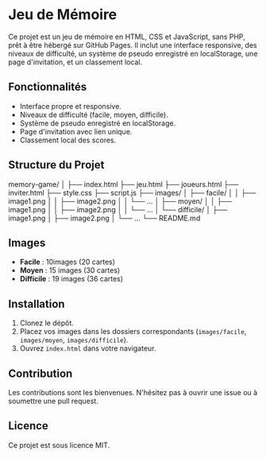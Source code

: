 # Jeu de Mémoire

Ce projet est un jeu de mémoire en HTML, CSS et JavaScript, sans PHP, prêt à être hébergé sur GitHub Pages. Il inclut une interface responsive, des niveaux de difficulté, un système de pseudo enregistré en localStorage, une page d'invitation, et un classement local.

## Fonctionnalités

- Interface propre et responsive.
- Niveaux de difficulté (facile, moyen, difficile).
- Système de pseudo enregistré en localStorage.
- Page d'invitation avec lien unique.
- Classement local des scores.

## Structure du Projet
memory-game/
│
├── index.html
├── jeu.html
├── joueurs.html
├── inviter.html
├── style.css
├── script.js
├── images/
│ ├── facile/
│ │ ├── image1.png
│ │ ├── image2.png
│ │ └── ...
│ ├── moyen/
│ │ ├── image1.png
│ │ ├── image2.png
│ │ └── ...
│ └── difficile/
│ ├── image1.png
│ ├── image2.png
│ └── ...
└── README.md

## Images

- **Facile** : 10images (20 cartes)
- **Moyen** : 15 images (30 cartes)
- **Difficile** : 19 images (36 cartes)

## Installation

1. Clonez le dépôt.
2. Placez vos images dans les dossiers correspondants (`images/facile`, `images/moyen`, `images/difficile`).
3. Ouvrez `index.html` dans votre navigateur.

## Contribution

Les contributions sont les bienvenues. N'hésitez pas à ouvrir une issue ou à soumettre une pull request.

## Licence

Ce projet est sous licence MIT.